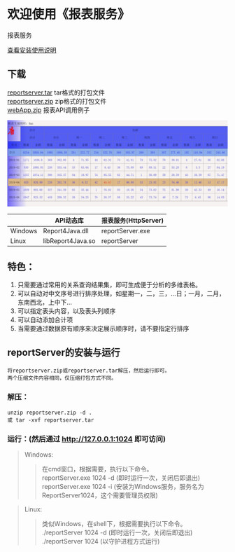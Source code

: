 # 欢迎使用《报表服务》
报表服务

[查看安装使用说明]( https://htmlpreview.github.io/?https://github.com/zhaoligit/reportsvc/blob/master/index.html)

## 下载
 [reportserver.tar](https://github.com/zhaoligit/reportsvc/blob/master/reportserver.tar) tar格式的打包文件  
 [reportserver.zip](https://github.com/zhaoligit/reportsvc/blob/master/reportServer.zip) zip格式的打包文件  
 [webApp.zip](https://github.com/zhaoligit/reportsvc/blob/master/webApp.zip)  报表API调用例子  

![图片](https://github.com/zhaoligit/reportsvc/blob/master/demotab.jpg "示例图片")

　　　　|     API动态库     |报表服务(HttpServer)  
---------|-------------------|-----------------  
Windows	|Report4Java.dll    |reportServer.exe  
Linux  	|libReport4Java.so  |reportServer  

## 特色：
1. 只需要通过常用的关系查询结果集，即可生成便于分析的多维表格。
1. 可以自动对中文序号进行排序处理，如星期一，二，三，...日；一月，二月，东南西北，上中下...
1. 可以指定表头内容，以及表头列顺序
1. 可以自动添加合计项
1. 当需要通过数据原有顺序来决定展示顺序时，请不要指定行排序
## reportServer的安装与运行  
    将reportserver.zip或reportserver.tar解压，然后运行即可。  
    两个压缩文件内容相同，仅压缩打包方式不同。  
### 解压：
    unzip reportserver.zip -d .  
    或 tar -xvf reportserver.tar   
### 运行：(然后通过 http://127.0.0.1:1024 即可访问)
>Windows:  
>>在cmd窗口，根据需要，执行以下命令。  
>>reportServer.exe 1024 -d		(即时运行一次，关闭后即退出)  
>>reportServer.exe 1024 -i		(安装为Windows服务，服务名为ReportServer1024，这个需要管理员权限)  

>Linux:  
>>类似Windows，在shell下，根据需要执行以下命令。  
>>./reportServer  1024 -d		(即时运行一次，关闭后即退出)  
>>./reportServer  1024 	    (以守护进程方式运行)  
